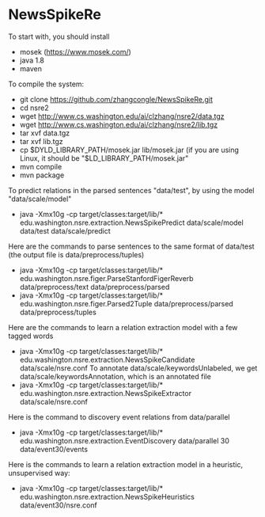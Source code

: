 # NewsSpikeRe

To start with, you should install
- mosek (https://www.mosek.com/)
- java 1.8
- maven

To compile the system: 

- git clone https://github.com/zhangcongle/NewsSpikeRe.git
- cd nsre2
- wget http://www.cs.washington.edu/ai/clzhang/nsre2/data.tgz
- wget http://www.cs.washington.edu/ai/clzhang/nsre2/lib.tgz
- tar xvf data.tgz
- tar xvf lib.tgz
- cp $DYLD_LIBRARY_PATH/mosek.jar lib/mosek.jar (if you are using Linux, it should be "$LD_LIBRARY_PATH/mosek.jar"
- mvn compile
- mvn package

To predict relations in the parsed sentences "data/test", by using the model "data/scale/model"
- java -Xmx10g -cp target/classes:target/lib/* edu.washington.nsre.extraction.NewsSpikePredict data/scale/model data/test data/scale/predict

Here are the commands to parse sentences to the same format of data/test (the output file is data/preprocess/tuples)
- java -Xmx10g -cp target/classes:target/lib/* edu.washington.nsre.figer.ParseStanfordFigerReverb data/preprocess/text data/preprocess/parsed
- java -Xmx10g -cp target/classes:target/lib/* edu.washington.nsre.figer.Parsed2Tuple data/preprocess/parsed data/preprocess/tuples

Here are the commands to learn a relation extraction model with a few tagged words
- java -Xmx10g -cp target/classes:target/lib/* edu.washington.nsre.extraction.NewsSpikeCandidate data/scale/nsre.conf
To annotate data/scale/keywordsUnlabeled, we get data/scale/keywordsAnnotation, which is an annotated file
- java -Xmx10g -cp target/classes:target/lib/* edu.washington.nsre.extraction.NewsSpikeExtractor data/scale/nsre.conf

Here is the command to discovery event relations from data/parallel
- java -Xmx10g -cp target/classes:target/lib/* edu.washington.nsre.extraction.EventDiscovery data/parallel 30 data/event30/events

Here is the commands to learn a relation extraction model in a heuristic, unsupervised way:
- java -Xmx10g -cp target/classes:target/lib/* edu.washington.nsre.extraction.NewsSpikeHeuristics data/event30/nsre.conf
